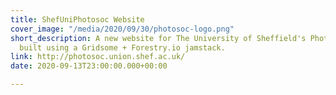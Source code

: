 ```yaml
---
title: ShefUniPhotosoc Website
cover_image: "/media/2020/09/30/photosoc-logo.png"
short_description: A new website for The University of Sheffield's Photographic Society,
  built using a Gridsome + Forestry.io jamstack.
link: http://photosoc.union.shef.ac.uk/
date: 2020-09-13T23:00:00.000+00:00

---
```

